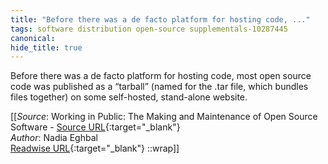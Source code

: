 ```yaml
---
title: "Before there was a de facto platform for hosting code, ..."
tags: software distribution open-source supplementals-10287445
canonical: 
hide_title: true
---
```


Before there was a de facto platform for hosting code, most open source code was published as a “tarball” (named for the .tar file, which bundles files together) on some self-hosted, stand-alone website.


[[_Source_: Working in Public: The Making and Maintenance of Open Source Software - [Source URL](){:target="_blank"}<br>
_Author_: Nadia Eghbal<br>
[Readwise URL](https://readwise.io/open/359312343){:target="_blank"}
::wrap]]